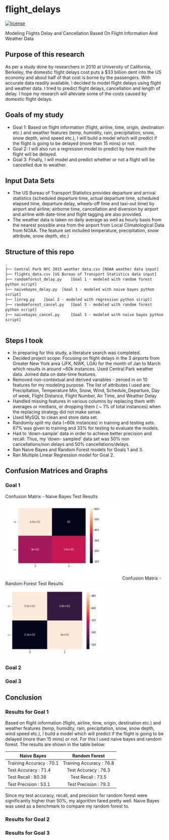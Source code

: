 # flight_delays
[![license](https://img.shields.io/github/license/mashape/apistatus.svg)](https://github.com/shivaninyc/flight_delays/blob/master/LICENSE)

Modeling Flights Delay and Cancellation Based On Flight Information And Weather Data

## Purpose of this research
As per a study done by researchers in 2010 at University of California, Berkeley, the domestic flight delays cost puts a $33 billion dent into the US economy and about half of that cost is borne by the passengers. With accurate data readily available, I decided to model flight delays using flight and weather data. I tried to predict flight delays, cancellation and length of delay. I hope my research will alleviate some of the costs caused by domestic flight delays. 

## Goals of my study
* Goal 1: Based on flight information (flight, airline, time, origin, destination etc.) and weather features (temp, humidity, rain, precipitation, snow, snow depth, wind speed etc.), I will build a model which will predict if the flight is going to be delayed (more than 15 mins) or not.
* Goal 2: I will also run a regression model to predict by how much the flight will be delayed.
* Goal 3: Finally, I will model and predict whether or not a flight will be cancelled due to weather.

## Input Data Sets
* The US Bureau of Transport Statistics provides departure and arrival statistics (scheduled departure time, actual departure time, scheduled elapsed time, departure delay, wheels-off time and taxi-out time) by airport and airline; airborne time, cancellation and diversion by airport and airline with date-time and flight tagging are also provided.
* The weather data is taken on daily average as well as hourly basis from the nearest possible area from the airport from Local Climatological Data from NOAA. The feature set included temperature, precipitation, snow attribute, snow depth, etc.)

## Structure of this repo

```
.
├── Central Park NYC 2015 weather data.csv [NOAA weather data input]
├── flights_data.csv [US Bureau of Transport Statistics data input]
├── randomforest_delay.py	 [Goal 1 - modeled with random forest python script]
├── naivebayes_delay.py	 [Goal 1 - modeled with naive bayes python script]
├── linreg.py	 [Goal 2 - modeled with regression python script]
├── randomforest_cancel.py	 [Goal 3 - modeled with random forest python script]
├── naivebayes_cancel.py	 [Goal 3 - modeled with naive bayes python script]
   
```
## Steps I took
* In preparing for this study, a literature search was completed.
* Decided project scope: Focusing on flight delays in the 3 airports from Greater New York area (JFK, NWK, LGA) for the month of Jan to March which results in around ~60k instances. Used Central Park weather data. Joined data on date-time features.
* Removed non-contextual and derived variables - zeroed in on 10 features for my modeling purpose. The list of attributes I used are: Precipitation, Temperature Min, Snow, Wind, Schedule_Departure, Day of week, Flight Distance, Flight Number, Air Time, and Weather Delay
* Handled missing features in various columns by replacing them with averages or medians, or dropping them ( ~ 1% of total instances) when the replacing strategy did not make sense.
* Used MySQL to clean and store data set. 
* Randomly split my data (~60k instances) in training and testing sets. 67% was given to training and 33% for testing to evaluate the models.
* Had to ‘down-sample’ data in order to achieve better precision and recall. Thus, my ‘down- sampled’ data set was 50% non cancellations/non delays and 50% cancellations/delays.
* Ran Naive Bayes and Random Forest models for Goals 1 and 3. 
* Ran Multiple Linear Regression model for Goal 2.

## Confusion Matrices and Graphs
### Goal 1 
Confusion Matrix - Naive Bayes Test Results
<img src="naivebayes_delay.png">
Confusion Matrix - Random Forest Test Results
<img src="randomforest_delay.png">

### Goal 2
### Goal 3

## Conclusion
### Results for Goal 1 
Based on flight information (flight, airline, time, origin, destination etc.) and weather features (temp, humidity, rain, precipitation, snow, snow depth, wind speed etc.), I build a model which will predict if the flight is going to be delayed (more than 15 mins) or not. For this I used naive bayes and random forest. 
The results are shown in the table below:

| Naive Bayes              | Random Forest            | 
| ------------------------ |:------------------------:| 
| Training Accuracy : 70.1 | Training Accuracy : 76.8 |
| Test Accuracy : 71.4     | Test Accuracy : 76.3     |  
| Test Recall : 80.38      | Test Recall : 73.5       |
| Test Precision : 53.1    | Test Precision : 79.3    |

Since my test accuracy, recall, and precision for random forest were significantly higher than 50%, my algorithm fared pretty well. Naive Bayes was used as a benchmark to compare my random forest to.

### Results for Goal 2
### Results for Goal 3

